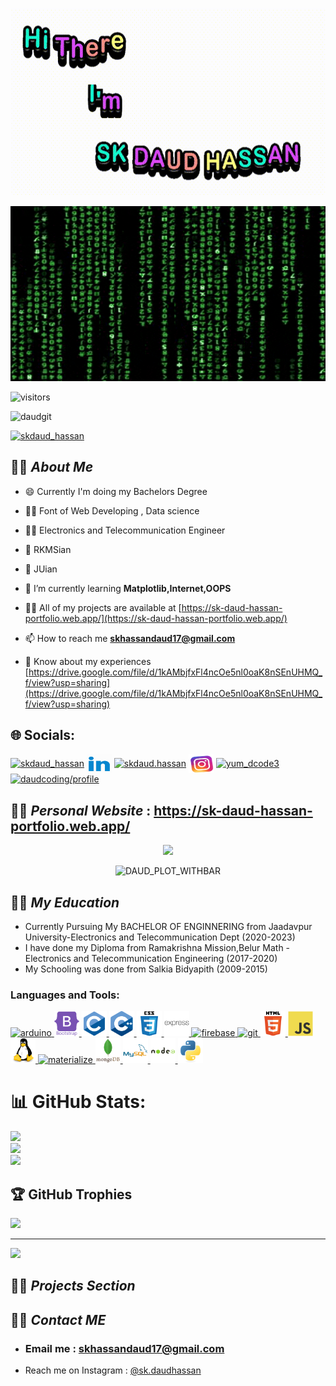<div align="center">

 
 
[<img src="https://github.com/Daudgit/Daudgit/blob/main/ezgif.com-gif-maker%20(1).gif" height="300"/>](https://sk-daud-hassan-portfolio.web.app/)
 
 
<img src="https://github.com/Daudgit/Daudgit/blob/main/matrix.gif" width="1800" height="280"/>
 
 
  
</div>

![visitors](https://visitor-badge-reloaded.herokuapp.com/badge?page_id=Daudgit.Daudgit&color=00cf00)
<p align="left"> <img src="https://komarev.com/ghpvc/?username=daudgit&label=Profile%20views&color=0e75b6&style=flat" alt="daudgit" /> </p> 


<p align="left"> <a href="https://twitter.com/skdaud_hassan" target="blank"><img src="https://img.shields.io/twitter/follow/skdaud_hassan?logo=twitter&style=for-the-badge" alt="skdaud_hassan" /></a> </p>


## :man_with_turban: _**About Me**_


- 😄 Currently I'm doing my Bachelors Degree

- 👨‍💻 Font of Web Developing , Data science

- 🧑‍🔬 Electronics and Telecommunication Engineer

- 📿 RKMSian

- 🏫 JUian

- 🌱 I’m currently learning **Matplotlib,Internet,OOPS**

- 👨‍💻 All of my projects are available at [https://sk-daud-hassan-portfolio.web.app/](https://sk-daud-hassan-portfolio.web.app/)

- 📫 How to reach me **skhassandaud17@gmail.com**

- 📄 Know about my experiences [https://drive.google.com/file/d/1kAMbjfxFl4ncOe5nl0oaK8nSEnUHMQ_f/view?usp=sharing](https://drive.google.com/file/d/1kAMbjfxFl4ncOe5nl0oaK8nSEnUHMQ_f/view?usp=sharing)





## 🌐 Socials:
<p align="left">
<a href="https://twitter.com/skdaud_hassan" target="blank"><img align="center" src="https://raw.githubusercontent.com/rahuldkjain/github-profile-readme-generator/master/src/images/icons/Social/twitter.svg" alt="skdaud_hassan" height="30" width="40" /></a>
<a href="https://linkedin.com/in/sk-daud-hassan-567099147" target="blank"><img align="center" src="https://github.com/Daudgit/Daudgit/blob/main/linkedin.gif" alt="sk-daud-hassan-567099147" height="30" width="40" /></a>
<a href="https://fb.com/skdaud.hassan" target="blank"><img align="center" src="https://raw.githubusercontent.com/rahuldkjain/github-profile-readme-generator/master/src/images/icons/Social/facebook.svg" alt="skdaud.hassan" height="30" width="40" /></a>
<a href="https://instagram.com/sk.daudhassan" target="blank"><img align="center" src="https://github.com/Daudgit/Daudgit/blob/main/insta-instagram.gif" alt="sk.daudhassan" height="30" width="40" /></a>
<a href="https://www.codechef.com/users/yum_dcode3" target="blank"><img align="center" src="https://cdn.jsdelivr.net/npm/simple-icons@3.1.0/icons/codechef.svg" alt="yum_dcode3" height="30" width="40" /></a>
<a href="https://auth.geeksforgeeks.org/user/daudcoding/profile" target="blank"><img align="center" src="https://raw.githubusercontent.com/rahuldkjain/github-profile-readme-generator/master/src/images/icons/Social/geeks-for-geeks.svg" alt="daudcoding/profile" height="30" width="40" /></a>
</p>



## :man_with_turban: _**Personal Website**_ : https://sk-daud-hassan-portfolio.web.app/



<div id="header" align="center">
  <img src="https://media.giphy.com/media/HwBlFQZFcAoUcPHZdX/giphy.gif" width="100"/>
</div>

<div  align="center">
  
![DAUD_PLOT_WITHBAR](https://user-images.githubusercontent.com/82196466/178033325-748eebd5-56db-4d2d-8ae9-2f34d76b11f9.png)
</div>





## :man_with_turban: _**My Education**_ 
- Currently Pursuing My BACHELOR OF ENGINNERING  from Jaadavpur University-Electronics and Telecommunication Dept (2020-2023)
- I have done my Diploma from Ramakrishna Mission,Belur Math - Electronics and Telecommunication Engineering (2017-2020)
- My Schooling was done from Salkia Bidyapith (2009-2015)



<h3 align="left">Languages and Tools:</h3>
<p align="left"> <a href="https://www.arduino.cc/" target="_blank" rel="noreferrer"> <img src="https://cdn.worldvectorlogo.com/logos/arduino-1.svg" alt="arduino" width="40" height="40"/> </a> <a href="https://getbootstrap.com" target="_blank" rel="noreferrer"> <img src="https://raw.githubusercontent.com/devicons/devicon/master/icons/bootstrap/bootstrap-plain-wordmark.svg" alt="bootstrap" width="40" height="40"/> </a> <a href="https://www.cprogramming.com/" target="_blank" rel="noreferrer"> <img src="https://raw.githubusercontent.com/devicons/devicon/master/icons/c/c-original.svg" alt="c" width="40" height="40"/> </a> <a href="https://www.w3schools.com/cpp/" target="_blank" rel="noreferrer"> <img src="https://raw.githubusercontent.com/devicons/devicon/master/icons/cplusplus/cplusplus-original.svg" alt="cplusplus" width="40" height="40"/> </a> <a href="https://www.w3schools.com/css/" target="_blank" rel="noreferrer"> <img src="https://raw.githubusercontent.com/devicons/devicon/master/icons/css3/css3-original-wordmark.svg" alt="css3" width="40" height="40"/> </a> <a href="https://expressjs.com" target="_blank" rel="noreferrer"> <img src="https://raw.githubusercontent.com/devicons/devicon/master/icons/express/express-original-wordmark.svg" alt="express" width="40" height="40"/> </a> <a href="https://firebase.google.com/" target="_blank" rel="noreferrer"> <img src="https://www.vectorlogo.zone/logos/firebase/firebase-icon.svg" alt="firebase" width="40" height="40"/> </a> <a href="https://git-scm.com/" target="_blank" rel="noreferrer"> <img src="https://www.vectorlogo.zone/logos/git-scm/git-scm-icon.svg" alt="git" width="40" height="40"/> </a> <a href="https://www.w3.org/html/" target="_blank" rel="noreferrer"> <img src="https://raw.githubusercontent.com/devicons/devicon/master/icons/html5/html5-original-wordmark.svg" alt="html5" width="40" height="40"/> </a> <a href="https://developer.mozilla.org/en-US/docs/Web/JavaScript" target="_blank" rel="noreferrer"> <img src="https://raw.githubusercontent.com/devicons/devicon/master/icons/javascript/javascript-original.svg" alt="javascript" width="40" height="40"/> </a> <a href="https://www.linux.org/" target="_blank" rel="noreferrer"> <img src="https://raw.githubusercontent.com/devicons/devicon/master/icons/linux/linux-original.svg" alt="linux" width="40" height="40"/> </a> <a href="https://materializecss.com/" target="_blank" rel="noreferrer"> <img src="https://raw.githubusercontent.com/prplx/svg-logos/5585531d45d294869c4eaab4d7cf2e9c167710a9/svg/materialize.svg" alt="materialize" width="40" height="40"/> </a> <a href="https://www.mongodb.com/" target="_blank" rel="noreferrer"> <img src="https://raw.githubusercontent.com/devicons/devicon/master/icons/mongodb/mongodb-original-wordmark.svg" alt="mongodb" width="40" height="40"/> </a> <a href="https://www.mysql.com/" target="_blank" rel="noreferrer"> <img src="https://raw.githubusercontent.com/devicons/devicon/master/icons/mysql/mysql-original-wordmark.svg" alt="mysql" width="40" height="40"/> </a> <a href="https://nodejs.org" target="_blank" rel="noreferrer"> <img src="https://raw.githubusercontent.com/devicons/devicon/master/icons/nodejs/nodejs-original-wordmark.svg" alt="nodejs" width="40" height="40"/> </a> <a href="https://www.python.org" target="_blank" rel="noreferrer"> <img src="https://raw.githubusercontent.com/devicons/devicon/master/icons/python/python-original.svg" alt="python" width="40" height="40"/> </a> </p>



# 📊 GitHub Stats:
![](https://github-readme-stats.vercel.app/api?username=Daudgit&theme=dark&hide_border=false&include_all_commits=true&count_private=true)<br/>
![](https://github-readme-streak-stats.herokuapp.com/?user=Daudgit&theme=dark&hide_border=false)<br/>
![](https://github-readme-stats.vercel.app/api/top-langs/?username=Daudgit&theme=dark&hide_border=false&include_all_commits=true&count_private=true&layout=compact)

## 🏆 GitHub Trophies
![](https://github-profile-trophy.vercel.app/?username=Daudgit&theme=radical&no-frame=false&no-bg=true&margin-w=4)

---
[![](https://visitcount.itsvg.in/api?id=Daudgit&icon=4&color=0)](https://visitcount.itsvg.in)




## :man_with_turban: _**Projects Section**_ 








## :man_with_turban: _**Contact ME**_ 
- ### Email me : [skhassandaud17@gmail.com](skhassandaud17@gmail.com)
- Reach me on Instagram : [@sk.daudhassan](https://www.instagram.com/direct/new/)








